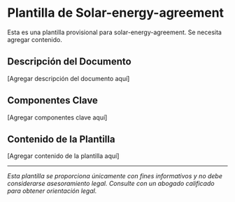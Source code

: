 # Plantilla de Solar-energy-agreement

Esta es una plantilla provisional para solar-energy-agreement. Se necesita agregar contenido.

## Descripción del Documento
[Agregar descripción del documento aquí]

## Componentes Clave
[Agregar componentes clave aquí]

## Contenido de la Plantilla
[Agregar contenido de la plantilla aquí]

---
*Esta plantilla se proporciona únicamente con fines informativos y no debe considerarse asesoramiento legal. Consulte con un abogado calificado para obtener orientación legal.*
